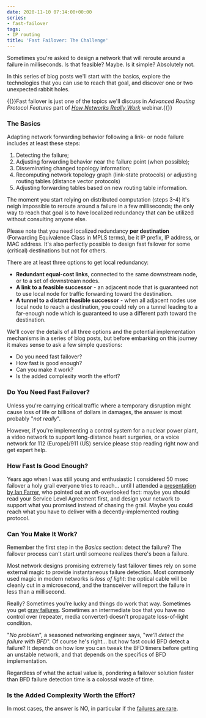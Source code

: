 ```yaml
---
date: 2020-11-10 07:14:00+00:00
series:
- fast-failover
tags:
- IP routing
title: 'Fast Failover: The Challenge'
---
```

Sometimes you're asked to design a network that will reroute around a failure in milliseconds. Is that feasible? Maybe. Is it simple? Absolutely not. 

In this series of blog posts we'll start with the basics, explore the technologies that you can use to reach that goal, and discover one or two unexpected rabbit holes.

{{<note info>}}Fast failover is just one of the topics we'll discuss in *Advanced Routing Protocol Features* part of *[How Networks Really Work](https://www.ipspace.net/How_Networks_Really_Work)* webinar.{{</note>}}
<!--more-->
### The Basics

Adapting network forwarding behavior following a link- or node failure includes at least these steps:

1. Detecting the failure;
2. Adjusting forwarding behavior near the failure point (when possible);
3. Disseminating changed topology information;
4. Recomputing network topology graph (link-state protocols) or adjusting routing tables (distance vector protocols)
5. Adjusting forwarding tables based on new routing table information.

The moment you start relying on distributed computation (steps 3-4) it's neigh impossible to reroute around a failure in a few milliseconds; the only way to reach that goal is to have localized redundancy that can be utilized without consulting anyone else.

Please note that you need localized redundancy **per destination** (Forwarding Equivalence Class in MPLS terms), be it IP prefix, IP address, or MAC address. It's also perfectly possible to design fast failover for some (critical) destinations but not for others.

There are at least three options to get local redundancy:

* **Redundant equal-cost links**, connected to the same downstream node, or to a set of downstream nodes.
* **A link to a feasible successor** - an adjacent node that is guaranteed not to use local node for traffic forwarding toward the destination.
* **A tunnel to a distant feasible successor** - when all adjacent nodes use local node to reach a destination, you could rely on a tunnel leading to a far-enough node which is guaranteed to use a different path toward the destination.

We'll cover the details of all three options and the potential implementation mechanisms in a series of blog posts, but before embarking on this journey it makes sense to ask a few simple questions:

* Do you need fast failover?
* How fast is good enough?
* Can you make it work?
* Is the added complexity worth the effort?

### Do You Need Fast Failover?

Unless you're carrying critical traffic where a temporary disruption might cause loss of life or billions of dollars in damages, the answer is most probably "*not really*". 

However, if you're implementing a control system for a nuclear power plant, a video network to support long-distance heart surgeries, or a voice network for 112 (Europe)/911 (US) service please stop reading right now and get expert help.

### How Fast Is Good Enough?

Years ago when I was still young and enthusiastic I considered 50 msec failover a holy grail everyone tries to reach... until I attended a [presentation by Ian Farrer](/2013/11/deutsche-telekom-terastream-designed.html), who pointed out an oft-overlooked fact: maybe you should read your Service Level Agreement first, and design your network to support what you promised instead of chasing the grail. Maybe you could reach what you have to deliver with a  decently-implemented routing protocol.

### Can You Make It Work?

Remember the first step in the _Basics_ section: detect the failure? The failover process can't start until someone realizes there's been a failure.

Most network designs promising extremely fast failover times rely on some external magic to provide instantaneous failure detection. Most commonly used magic in modern networks is _loss of light_: the optical cable will be cleanly cut in a microsecond, and the transceiver will report the failure in less than a millisecond.

Really? Sometimes you're lucky and things do work that way. Sometimes you get [gray failures](/2017/10/to-bfd-or-not-to-bfd.html). Sometimes an intermediate box that you have no control over (repeater, media converter) doesn't propagate loss-of-light condition.

"_No problem_", a seasoned networking engineer says, "_we'll detect the failure with BFD_". Of course he's right... but how fast could BFD detect a failure? It depends on how low you can tweak the BFD timers before getting an unstable network, and that depends on the specifics of BFD implementation. 

Regardless of what the actual value is, pondering a failover solution faster than BFD failure detection time is a colossal waste of time.

### Is the Added Complexity Worth the Effort?

In most cases, the answer is NO, in particular if the [failures are rare](/2019/06/know-thy-environment-before-redesigning.html).